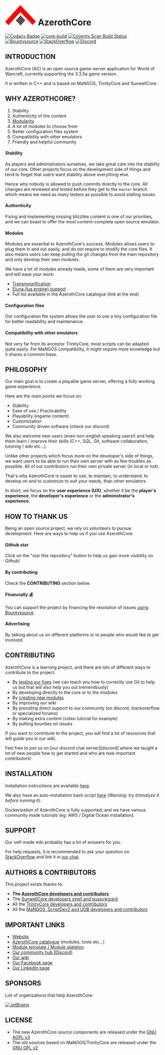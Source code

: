 # ![logo](https://raw.githubusercontent.com/azerothcore/azerothcore.github.io/master/images/logo-github.png) AzerothCore

[![Codacy Badge](https://api.codacy.com/project/badge/Grade/e61f4ea81de14b289fbf83d2b0da0c35)](https://app.codacy.com/app/FrancescoBorzi/azerothcore-wotlk?utm_source=github.com&utm_medium=referral&utm_content=azerothcore/azerothcore-wotlk&utm_campaign=Badge_Grade_Settings)
[![core-build](https://github.com/azerothcore/azerothcore-wotlk/workflows/core-build/badge.svg?branch=master&event=push)](https://github.com/azerothcore/azerothcore-wotlk/actions?query=workflow%3Acore-build+branch%3Amaster+event%3Apush)
<a href="https://scan.coverity.com/projects/azerothcore-azerothcore-wotlk">
  <img alt="Coverity Scan Build Status"  src="https://scan.coverity.com/projects/13814/badge.svg"/>
</a>
[![Bountysource](https://www.bountysource.com/badge/tracker?tracker_id=40032087)](https://www.bountysource.com/teams/azerothcore/bounties "Put money on issues or get paid for fixing them")
[![StackOverflow](http://img.shields.io/badge/stackoverflow-azerothcore-blue.svg)](https://stackoverflow.com/questions/tagged/azerothcore?sort=newest "Ask / browse questions here")
[![Discord](https://img.shields.io/discord/217589275766685707.svg)](https://discord.gg/gkt4y2x "Our community hub on Discord")


## INTRODUCTION
 
AzerothCore (AC) is an open source game-server application for World of Warcraft, currently supporting the 3.3.5a game version.

It is written in C++ and is based on MaNGOS, TrinityCore and SunwellCore.


## WHY AZEROTHCORE?

1. Stability
1. Authenticity of the content
1. [Modularity](https://en.wikipedia.org/wiki/Modular_programming)
1. A lot of modules to choose from
1. Better configuration files system
1. Compatibility with other emulators
1. Friendly and helpful community

#### Stability

As players and administrators ourselves, we take great care into the stability of our core. Other projects focus on the development side of things and tend to forget that users want stability above everything else.

Hence why nobody is allowed to push commits directly to the core. All changes are reviewed and tested before they get to the `master` branch which means we need as many testers as possible to avoid stalling issues.

#### Authenticity

Fixing and implementing missing blizzlike content is one of our priorities, and we can boast to offer the most content-complete open source emulator.
<!-- Not sure for this below -->
<!-- We were the first open source emulator to have almost every dungeon and raid working. -->

#### Modules

Modules are essential to AzerothCore's success. Modules allows users to plug them in and out easily, and do not require to modify the core files. It also means users can keep pulling the git changes from the main repository and only develop their own modules.

We have a lot of modules already made, some of them are very important and will ease your work:

* [Transmogrification](https://github.com/azerothcore/mod-transmog)
* [Eluna (lua engine) support](https://github.com/azerothcore/mod-eluna-lua-engine/ "Creator of Eluna is part of our core team")
* Full list available in the AzerothCore catalogue (link at the end)

#### Configuration files

Our configuration file system allows the user to use a tiny configuration file for better readability and maintenance.

#### Compatibility with other emulators

Not very far from its ancestor TrinityCore, most scripts can be adapted quite easily. For MaNGOS compatibility, it might require more knowledge but it shares a common base.


## PHILOSOPHY

Our main goal is to create a playable game server, offering a fully working game experience.

Here are the main points we focus on:

* Stability
* Ease of use / Practicability
* Playability (ingame content)
* Customization
* Community driven software (check our discord)

We also welcome new users (even non-english speaking users!) and help them learn / improve their skills (C++, SQL, Git, software collaboration, tutoring / wiki etc...).

Unlike other projects which focus more on the developer's side of things, we want users to be able to run their own server with as few troubles as possible. All of our contributors run their own private server (in local or not).

That's why AzerothCore is easier to use, to maintain, to understand, to develop on and to customize to suit your needs, than other emulators.

In short, we focus on the **user experience (UX)**, whether it be the **player's experience**, the **developer's experience** or the **administrator's experience**.


## HOW TO THANK US

Being an open source project, we rely on volunteers to pursue development. Here are ways to help us if you use AzerothCore:

#### Github star

Click on the "star this repository" button to help us gain more visibility on Github!

#### By contributing

Check the **CONTRIBUTING** section below.

#### Financially :moneybag:

You can support the project by financing the resolution of issues [using Bountysource](http://www.azerothcore.org/wiki/Bountysource "Bountysource explained in our wiki").

#### Advertising

By talking about us on different platforms or to people who would like to get involved.


## CONTRIBUTING

AzerothCore is a learning project, and there are lots of different ways to contribute to the project:

* By [testing our fixes](http://www.azerothcore.org/wiki/How-to-test-a-PR) (we can teach you how to correctly use Git to help us but that will also help you out tremendously)
* By developing directly to the core or to the modules
* By [creating new modules](http://www.azerothcore.org/wiki/Create-a-Module)
* By improving our wiki
* By providing direct support to our community (on discord, stackoverflow or specialized forums)
* By making extra content (video tutorial for example)
* By putting bounties on issues


If you want to contribute to the project, you will find a lot of resources that will guide you in our wiki.

Feel free to join us on [our discord chat server][discord] where we taught a lot of new people how to get started and who are now important contributors!

<!-- TO UNCOMMENT LATER -->
<!-- As we put a big emphasis on community, there are also special rewards for contributors such as reputation ranks (displayed in our discord and our website), reputation badges (to display on your project/portfolio), premium software licenses, private modules access, private tools access and a lot of small private repositories access. -->


## INSTALLATION

Installation instructions are available [here](http://www.azerothcore.org/wiki/Installation).

We also have an auto-installation bash script [here](/apps/installer/main.sh) (*Warning: try it/analyze it before running it*).

Dockerization of AzerothCore is fully supported, and we have various community made tutorials (eg: AWS / Digital Ocean installation).


## SUPPORT

Our self-made wiki probably has a lot of answers for you.

For help requests, it is recommended to ask your question on [StackOverflow](https://stackoverflow.com/questions/tagged/azerothcore) and link it in [our chat](https://discordapp.com/channels/217589275766685707/284406375495368704).


## AUTHORS & CONTRIBUTORS

This project exists thanks to:

- **The [AzerothCore developers and contributors](https://github.com/AzerothCore/azerothcore-wotlk/graphs/contributors)**
- The [SunwellCore developers xinef and pussywizard](http://www.azerothcore.org/pages/sunwell.pl/)
- All the [TrinityCore developers and contributors](https://github.com/TrinityCore/TrinityCore/blob/3.3.5/AUTHORS)
- All the [MaNGOS, ScriptDev2 and UDB developers and contributors](https://github.com/cmangos/mangos-wotlk/blob/master/AUTHORS.md)


## IMPORTANT LINKS

- [Website](http://www.azerothcore.org/)
- [AzerothCore catalogue](http://www.azerothcore.org/catalogue/  "Modules, tools, and other things for AzerothCore") (modules, tools etc...)
- [Module template / Module skeleton](https://github.com/azerothcore/skeleton-module/)
- [Our community hub (Discord)](https://discord.gg/gkt4y2x)
- [Our wiki](http://www.azerothcore.org/wiki "Easy to use and developed by AzerothCore founder")
- [Our Facebook page](https://www.facebook.com/AzerothCore/)
- [Our LinkedIn page](https://www.linkedin.com/company/azerothcore/)


## SPONSORS

List of organizations that help AzerothCore:

[![JetBrains](https://user-images.githubusercontent.com/75517/51205146-7f225c80-1905-11e9-82e0-835627be170d.png)](https://www.jetbrains.com/?from=AzerothCore)


## LICENSE

- The new AzerothCore source components are released under the [GNU AGPL v3](https://github.com/azerothcore/azerothcore-wotlk/blob/master/LICENSE-AGPL3)
- The old sources based on MaNGOS/TrinityCore are released under the [GNU GPL v2](https://github.com/azerothcore/azerothcore-wotlk/blob/master/LICENSE-GPL2)
